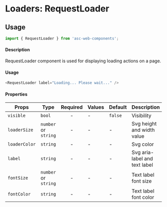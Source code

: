 # Loaders: RequestLoader

## Usage

```js
import { RequestLoader } from 'asc-web-components';
```

#### Description

RequestLoader component is used for displaying loading actions on a page.

#### Usage

```js
<RequestLoader label="Loading... Please wait..." />
```

#### Properties

| Props              | Type     | Required | Values                      | Default   | Description                                                                                                                                      |
| ------------------ | -------- | :------: | --------------------------- | --------- | ------------------------------------------------------------------------------------------------------------------------------------------------ |
| `visible`         | `bool`   |    -     | -               | `false`         | Visibility                                |
| `loaderSize`         | `number` or `string`   |    -     | -               | -         | Svg height and width value                                |
| `loaderColor`         | `string`   |    -     | -               | -         | Svg color                                |
| `label`         | `string`   |    -     | -               | -         | Svg aria-label and text label                                |
| `fontSize`         | `number` or `string`   |    -     | -               | -         | Text label font size                                |
| `fontColor`          | `string`   |    -    | -                           | -         | Text label font color                                             |